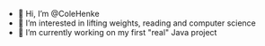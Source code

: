 - 👋 Hi, I’m @ColeHenke
- 👀 I’m interested in lifting weights, reading and computer science
- 🌱 I’m currently working on my first "real" Java project

<!---
ColeHenke/ColeHenke is a ✨ special ✨ repository because its `README.md` (this file) appears on your GitHub profile.
You can click the Preview link to take a look at your changes.
--->
